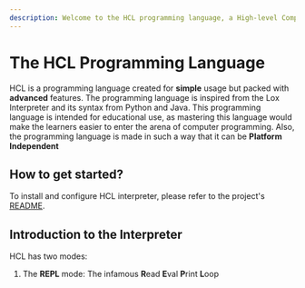 ```yaml
---
description: Welcome to the HCL programming language, a High-level Computing Language
---
```


# The HCL Programming Language

HCL is a programming language created for **simple** usage but packed with **advanced** features. The programming language is inspired from the Lox Interpreter and its syntax from Python and Java. This programming language is intended for educational use, as mastering this language would make the learners easier to enter the arena of computer programming. Also, the programming language is made in such a way that it can be **Platform Independent**

## How to get started?

To install and configure HCL interpreter, please refer to the project's [README](https://github.com/harishtpj/HCL).

## Introduction to the Interpreter

HCL has two modes:

1. The **REPL** mode: The infamous **R**ead **E**val **P**rint **L**oop
